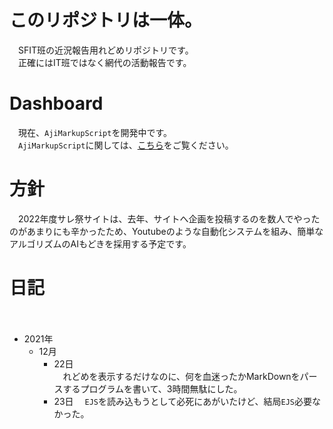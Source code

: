 # このリポジトリは一体。
　SFIT班の近況報告用れどめリポジトリです。  
　正確にはIT班ではなく網代の活動報告です。  
# Dashboard
　現在、`AjiMarkupScript`を開発中です。  
　`AjiMarkupScript`に関しては、[こちら](https://github.com/ajiken4610/ams-interpreter)をご覧ください。  
# 方針
　2022年度サレ祭サイトは、去年、サイトへ企画を投稿するのを数人でやったのがあまりにも辛かったため、Youtubeのような自動化システムを組み、簡単なアルゴリズムのAIもどきを採用する予定です。  
# 日記
　
- 2021年
  - 12月
    - 22日  
    　れどめを表示するだけなのに、何を血迷ったかMarkDownをパースするプログラムを書いて、3時間無駄にした。
    - 23日
    　`EJS`を読み込もうとして必死にあがいたけど、結局`EJS`必要なかった。
